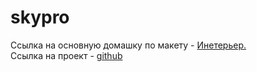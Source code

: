 # skypro
Ссылка на основную домашку по макету - [Инетерьер.](https://fogenn.github.io/skypro/3_layout/site/index.html)\
Ссылка на проект - [github](https://github.com/fogenn/skypro)
